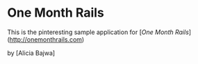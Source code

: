 # One Month Rails

This is the pinteresting sample application for
[*One Month Rails*] (http://onemonthrails.com)

by [Alicia Bajwa]